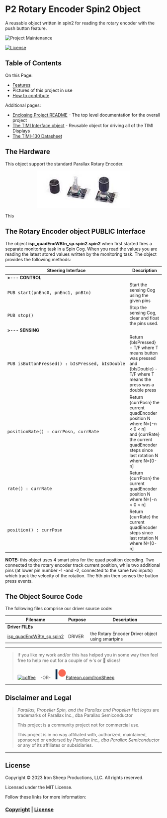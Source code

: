 # P2 Rotary Encoder Spin2 Object
A reusable object written in spin2 for reading the rotary encoder with the push button feature.

![Project Maintenance][maintenance-shield]

[![License][license-shield]](LICENSE)

## Table of Contents

On this Page:

- [Features](#features)
- Pictures of this project in use
- [How to contribute](#how-to-contribute)

Additional pages:

- [Enclosing Project README](./README.md) - The top level documentation for the overall project
- [The TIMI Interface object](./TIMI.md) - Reusable object for driving all of the TIMI Displays
- [The TIMI-130 Datasheet](./Docs/TIMI-130_Datasheet_REV1.0.pdf) 

## The Hardware

This object support the standard Parallax Rotary Encoder.

<p align="center">
  <img src="./DOCs/images/rotaryEncPB.jpg" width="300">
</p>

This 

## The Rotary Encoder object PUBLIC Interface

The object **isp\_quadEncWBtn_sp.spin2.spin2** when first started fires a separate monitoring task in a Spin Cog. When you read the values you are reading the latest stored values written by the monitoring task. 
The object provides the following methods:

| Steering Interface | Description |
| --- | --- |
|  **>--- CONTROL**
| <PRE>PUB start(pnEnc0, pnEnc1, pnBtn)</PRE> | Start the sensing Cog using the given pins 
| <PRE>PUB stop()</PRE> | Stop the sensing Cog, clear and float the pins used.
|  **>--- SENSING**
| <PRE>PUB isButtonPressed() : bIsPressed, bIsDouble</PRE> | Return {bIsPressed} - T/F where T means button was pressed </br> and {bIsDouble} - T/F where T means the press was a double press |
| <PRE>positionRate() : currPosn, currRate</PRE> | Return {currPosn} the current quadEncoder position N where N=[-n < 0 < n] </br> and {currRate} the current quadEncoder steps since last rotation N where N=[0-n] |
| <PRE>rate() : currRate</PRE> | Return {currPosn} the current quadEncoder position N where N=[-n < 0 < n] |
| <PRE>position() : currPosn</PRE> | Return {currRate} the current quadEncoder steps since last rotation N where N=[0-n] |

**NOTE:** this object uses 4 smart pins for the quad position decoding.  Two connected to the rotary encoder track current position, while two additional pins (at lower pin number -1 -and -2, connected to the same two inputs) which track the velocity of the rotation. The 5th pin then senses the button press events.

## The Object Source Code


The following files comprise our driver source code:

| Filename | Purpose | Description |
| --- | --- | --- |
| **Driver FILEs**
| [isp\_quadEncWBtn_sp.spin2](isp_quadEncWBtn_sp.spin2) | DRIVER | the Rotary Encoder Driver object using smartpins

---

> If you like my work and/or this has helped you in some way then feel free to help me out for a couple of :coffee:'s or :pizza: slices!
>
> [![coffee](https://www.buymeacoffee.com/assets/img/custom_images/black_img.png)](https://www.buymeacoffee.com/ironsheep) &nbsp;&nbsp; -OR- &nbsp;&nbsp; [![Patreon](./DOCs/images/patreon.png)](https://www.patreon.com/IronSheep?fan_landing=true)[Patreon.com/IronSheep](https://www.patreon.com/IronSheep?fan_landing=true)

---

## Disclaimer and Legal

> *Parallax, Propeller Spin, and the Parallax and Propeller Hat logos* are trademarks of Parallax Inc., dba Parallax Semiconductor
>
> This project is a community project not for commercial use.
>
> This project is in no way affiliated with, authorized, maintained, sponsored or endorsed by *Parallax Inc., dba Parallax Semiconductor* or any of its affiliates or subsidiaries.

---

## License

Copyright © 2023 Iron Sheep Productions, LLC. All rights reserved.

Licensed under the MIT License.

Follow these links for more information:

### [Copyright](copyright) | [License](LICENSE)

[maintenance-shield]: https://img.shields.io/badge/maintainer-stephen%40ironsheep%2ebiz-blue.svg?style=for-the-badge

[license-shield]: https://camo.githubusercontent.com/bc04f96d911ea5f6e3b00e44fc0731ea74c8e1e9/68747470733a2f2f696d672e736869656c64732e696f2f6769746875622f6c6963656e73652f69616e74726963682f746578742d646976696465722d726f772e7376673f7374796c653d666f722d7468652d6261646765
